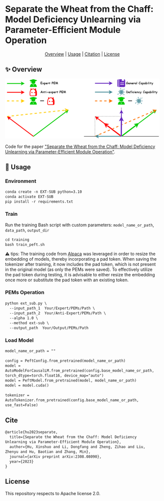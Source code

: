 # Separate the Wheat from the Chaff: Model Deficiency Unlearning via Parameter-Efficient Module Operation


<div align="center">

 [Overview](https://github.com/JeanMaunior/Ext-Sub#sparkles-overview) | [Usage](https://github.com/JeanMaunior/Ext-Sub#rotating_light-usage) | [Citation](https://github.com/JeanMaunior/Ext-Sub#cite) | [License](https://github.com/JeanMaunior/Ext-Sub#license)

</div>



## :sparkles: Overview
<p align="center">
  <img src="figure/ext-sub.png" width="650"/>
</p>

Code for the paper ["Separate the Wheat from the Chaff: Model Deficiency Unlearning via Parameter-Efficient Module Operation"](https://arxiv.org/abs/2308.08090).



## :rotating_light: Usage

### Environment

```
conda create -n EXT-SUB python=3.10
conda activate EXT-SUB
pip install -r requirements.txt
```


### Train
Run the training Bash script with custom parameters: `model_name_or_path`, `data_path`, `output_dir`
```
cd training
bash train_peft.sh
```
⚠️ tips: The training code from [Alpaca](https://github.com/tatsu-lab/stanford_alpaca) was leveraged in order to resize the embedding of models, thereby incorporating a pad token. When saving the tokenizer after training, it now includes the pad token, which is not present in the original model (as only the PEMs were saved). To effectively utilize the pad token during testing, it is advisable to either resize the embedding once more or substitute the pad token with an existing token.


### PEMs Operation
```
python ext_sub.py \
  --input_path_1  Your/Expert/PEMs/Path \
  --input_path_2  Your/Anti-Expert/PEMs/Path \
  --alpha 1.0 \
  --method ext-sub \
  --output_path  Your/Output/PEMs/Path
```


### Load Model
```
model_name_or_path = ""

config = PeftConfig.from_pretrained(model_name_or_path)
model = AutoModelForCausalLM.from_pretrained(config.base_model_name_or_path, torch_dtype=torch.float16, device_map="auto")
model = PeftModel.from_pretrained(model, model_name_or_path)
model = model.cuda()

tokenizer = AutoTokenizer.from_pretrained(config.base_model_name_or_path, use_fast=False)
```



## Cite

```
@article{hu2023separate,
  title={Separate the Wheat from the Chaff: Model Deficiency Unlearning via Parameter-Efficient Module Operation},
  author={Hu, Xinshuo and Li, Dongfang and Zheng, Zihao and Liu, Zhenyu and Hu, Baotian and Zhang, Min},
  journal={arXiv preprint arXiv:2308.08090},
  year={2023}
}
```



## License
This repository respects to Apache license 2.0.